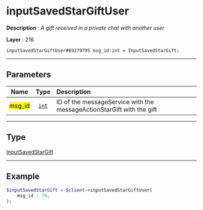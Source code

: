 # inputSavedStarGiftUser

**Description** : *A gift received in a private chat with another user*

**Layer** : 216

```tl
inputSavedStarGiftUser#69279795 msg_id:int = InputSavedStarGift;
```

---

## Parameters

| Name | Type | Description |
| :---: | :---: | :--- |
| <mark>msg_id</mark> | [`int`](type/int) | ID of the messageService with the messageActionStarGift with the gift |

---

## Type

[InputSavedStarGift](type/InputSavedStarGift)

---

## Example

```php
$inputSavedStarGift = $client->inputSavedStarGiftUser(
	msg_id : 79,
);
```
